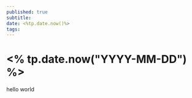 ```yaml
---
published: true
subtitle: 
date: <%tp.date.now()%>
tags: 
---
```


# <% tp.date.now("YYYY-MM-DD") %>
hello world
